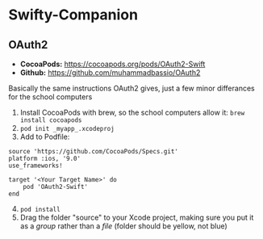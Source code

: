 # Swifty-Companion

## OAuth2
* **CocoaPods:** https://cocoapods.org/pods/OAuth2-Swift
* **Github:** https://github.com/muhammadbassio/OAuth2

Basically the same instructions OAuth2 gives, just a few minor differances for the school computers

1. Install CocoaPods with brew, so the school computers allow it: `brew install cocoapods`
2. `pod init _myapp_.xcodeproj`
3. Add to Podfile:
```
source 'https://github.com/CocoaPods/Specs.git'
platform :ios, '9.0'
use_frameworks!

target '<Your Target Name>' do
    pod 'OAuth2-Swift'
end
```
4. `pod install`
5. Drag the folder "source" to your Xcode project, making sure you put it as a _group_ rather than a _file_ (folder should be yellow, not blue)
